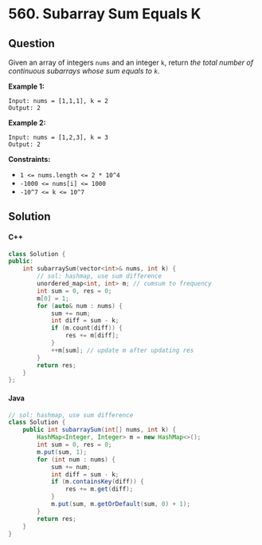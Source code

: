 # 560. Subarray Sum Equals K

## Question

Given an array of integers `nums` and an integer `k`, return _the total number of continuous subarrays whose sum equals to `k`_.

**Example 1:**

```
Input: nums = [1,1,1], k = 2
Output: 2
```

**Example 2:**

```
Input: nums = [1,2,3], k = 3
Output: 2
```

**Constraints:**

* `1 <= nums.length <= 2 * 10^4`
* `-1000 <= nums[i] <= 1000`
* `-10^7 <= k <= 10^7`

## Solution

#### C++

```cpp
class Solution {
public:
    int subarraySum(vector<int>& nums, int k) {
        // sol: hashmap, use sum difference
        unordered_map<int, int> m; // cumsum to frequency
        int sum = 0, res = 0;
        m[0] = 1;
        for (auto& num : nums) {
            sum += num;
            int diff = sum - k;
            if (m.count(diff)) {
                res += m[diff];
            }
            ++m[sum]; // update m after updating res
        }
        return res;
    }
};
```

#### Java

```java
// sol: hashmap, use sum difference
class Solution {
    public int subarraySum(int[] nums, int k) {
        HashMap<Integer, Integer> m = new HashMap<>();
        int sum = 0, res = 0;
        m.put(sum, 1);
        for (int num : nums) {
            sum += num;
            int diff = sum - k;
            if (m.containsKey(diff)) {
                res += m.get(diff);
            }
            m.put(sum, m.getOrDefault(sum, 0) + 1);
        }
        return res;
    }
}
```
